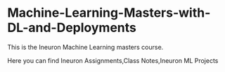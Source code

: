 # Machine-Learning-Masters-with-DL-and-Deployments
This is the Ineuron Machine Learning masters course.

Here you can find Ineuron Assignments,Class Notes,Ineuron ML Projects

